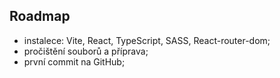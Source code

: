 ## Roadmap
- instalece: Vite, React, TypeScript, SASS, React-router-dom;
- pročištění souborů a příprava;
- první commit na GitHub;